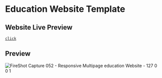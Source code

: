 # Education Website Template

## Website Live Preview
[`click`](https://education-template.imzuyel.com/)

## Preview
![FireShot Capture 052 - Responsive Multipage education Website - 127 0 0 1](https://user-images.githubusercontent.com/43112820/171134881-8b6d8dff-9f72-4348-a3c2-f677f4822d92.png)


